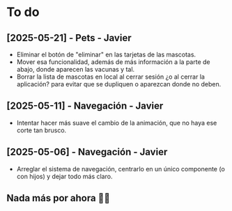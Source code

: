 # To do

## [2025-05-21] - Pets - Javier
- Eliminar el botón de "eliminar" en las tarjetas de las mascotas.
- Mover esa funcionalidad, además de más información a la parte de abajo, donde aparecen las vacunas y tal.
- Borrar la lista de mascotas en local al cerrar sesión ¿o al cerrar la aplicación? para evitar que se dupliquen o aparezcan donde no deben.

## [2025-05-11] - Navegación - Javier
- Intentar hacer más suave el cambio de la animación, que no haya ese corte tan brusco.

## [2025-05-06] - Navegación - Javier
- Arreglar el sistema de navegación, centrarlo en un único componente (o con hijos) y dejar todo más claro.

## Nada más por ahora 🕺💃
